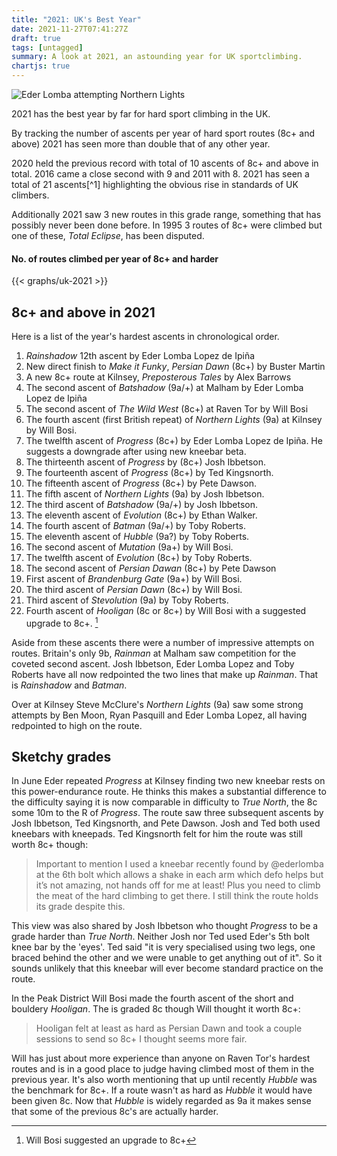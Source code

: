 ```yaml
---
title: "2021: UK's Best Year"
date: 2021-11-27T07:41:27Z
draft: true
tags: [untagged]
summary: A look at 2021, an astounding year for UK sportclimbing.
chartjs: true
---
```


![Eder Lomba attempting Northern Lights](/img/eder-northern-lights-01.jpg)

2021 has the best year by far for hard sport climbing in the UK. 

By tracking the number of ascents per year of hard sport routes (8c+ and above) 2021 has seen more than double that of any other year.

2020 held the previous record with total of 10 ascents of 8c+ and above in total. 2016 came a close second with 9 and 2011 with 8. 2021 has seen a total of 21 ascents[^1] highlighting the obvious rise in standards of UK climbers.

Additionally 2021 saw 3 new routes in this grade range, something that has possibly never been done before. In 1995 3 routes of 8c+ were climbed but one of these, *Total Eclipse*, has been disputed.


#### No. of routes climbed per year of 8c+ and harder
{{< graphs/uk-2021 >}}




## 8c+ and above in 2021

Here is a list of the year's hardest ascents in chronological order.

1. *Rainshadow* 12th ascent by Eder Lomba Lopez de Ipiña
2. New direct finish to *Make it Funky*, *Persian Dawn* (8c+) by Buster Martin
3. A new 8c+ route at Kilnsey, *Preposterous Tales* by Alex Barrows
4. The second ascent of *Batshadow* (9a/+) at Malham by Eder Lomba Lopez de Ipiña
5. The second ascent of *The Wild West* (8c+) at Raven Tor by Will Bosi
6. The fourth ascent (first British repeat) of *Northern Lights* (9a) at Kilnsey by Will Bosi.
7. The twelfth ascent of *Progress* (8c+) by Eder Lomba Lopez de Ipiña. He suggests a downgrade after using new kneebar beta.
8. The thirteenth ascent of *Progress* by (8c+) Josh Ibbetson.
9. The fourteenth ascent of *Progress* (8c+) by Ted Kingsnorth.
10. The fifteenth ascent of *Progress* (8c+) by Pete Dawson.
11. The fifth ascent of *Northern Lights* (9a) by Josh Ibbetson.
12. The third ascent of *Batshadow* (9a/+) by Josh Ibbetson.
13. The eleventh ascent of *Evolution* (8c+) by Ethan Walker.
14. The fourth ascent of *Batman* (9a/+) by Toby Roberts.
15. The eleventh ascent of *Hubble* (9a?) by Toby Roberts.
16. The second ascent of *Mutation* (9a+) by Will Bosi.
17. The twelfth ascent of *Evolution* (8c+) by Toby Roberts.
18. The second ascent of *Persian Dawan* (8c+) by Pete Dawson
19. First ascent of *Brandenburg Gate* (9a+) by Will Bosi.
20. The third ascent of *Persian Dawn* (8c+) by Will Bosi.
21. Third ascent of *Stevolution* (9a) by Toby Roberts.
22. Fourth ascent of *Hooligan* (8c or 8c+) by Will Bosi with a suggested upgrade to 8c+. [^4]




Aside from these ascents there were a number of impressive attempts on routes. Britain's only 9b, *Rainman* at Malham saw competition for the coveted second ascent. Josh Ibbetson, Eder Lomba Lopez and Toby Roberts have all now redpointed the two lines that make up *Rainman*. That is *Rainshadow* and *Batman*.

Over at Kilnsey Steve McClure's *Northern Lights* (9a) saw some strong attempts by Ben Moon, Ryan Pasquill and  Eder Lomba Lopez, all having redpointed to high on the route.



## Sketchy grades

In June Eder repeated *Progress* at Kilnsey finding two new kneebar rests on this power-endurance route. He thinks this makes a substantial difference to the difficulty saying it is now comparable in difficulty to *True North*, the 8c some 10m to the R of *Progress*. The route saw three subsequent ascents by Josh Ibbetson, Ted Kingsnorth, and Pete Dawson. Josh and Ted both used kneebars with kneepads. Ted Kingsnorth felt for him the route was still worth 8c+ though:

> Important to mention I used a kneebar recently found by @ederlomba at the 6th bolt which allows a shake in each arm which defo helps but it’s not amazing, not hands off for me at least! Plus you need to climb the meat of the hard climbing to get there. I still think the route holds its grade despite this.

This view was also shared by Josh Ibbetson who thought *Progress* to be a grade harder than *True North*. Neither Josh nor Ted used Eder's 5th bolt knee bar by the 'eyes'. Ted said "it is very specialised using two legs, one braced behind the other and we were unable to get anything out of it". So it sounds unlikely that this kneebar will ever become standard practice on the route.

In the Peak District Will Bosi made the fourth ascent of the short and bouldery *Hooligan*. The is graded 8c though Will thought it worth 8c+:

> Hooligan felt at least as hard as Persian Dawn and took a couple sessions to send so 8c+ I thought seems more fair.

Will has just about more experience than anyone on  Raven Tor's hardest routes and is in a good place to judge having climbed most of them in the previous year. It's also worth mentioning that up until recently *Hubble* was the benchmark for 8c+. If a route wasn't as hard as *Hubble* it would have been given 8c. Now that *Hubble* is widely regarded as 9a it makes sense that some of the previous 8c's are actually harder.


[^4]: Will Bosi suggested an upgrade to 8c+
